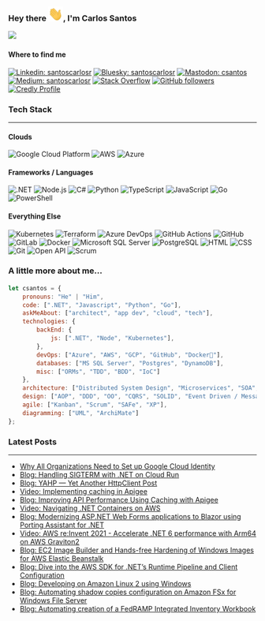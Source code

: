 ### Hey there <img src="https://raw.githubusercontent.com/ABSphreak/ABSphreak/master/gifs/Hi.gif" width="30px">, I'm Carlos Santos 

![](https://komarev.com/ghpvc/?username=csantos&style=for-the-badge&abbreviated=true)

#### Where to find me

[![Linkedin: santoscarlosr](https://img.shields.io/badge/-LinkedIn-blue?style=for-the-badge&logo=Linkedin&logoColor=white&link=https://www.linkedin.com/in/santoscarlosr/)](https://www.linkedin.com/in/santoscarlosr/)
[![Bluesky: santoscarlosr](https://img.shields.io/badge/-bluesky-0285FF?style=for-the-badge&logo=bluesky&logoColor=white&link=https://bsky.app/profile/santoscarlosr.bsky.social)](https://bsky.app/profile/santoscarlosr.bsky.social)
[![Mastodon: csantos](https://img.shields.io/badge/-Mastodon-blue?style=for-the-badge&logo=mastodon&logoColor=white&link=https://fosstodon.org/@csantos)](https://fosstodon.org/@csantos)
[![Medium: santoscarlosr](https://img.shields.io/badge/-medium-gray?style=for-the-badge&logo=medium&logoColor=white&labelColor=black&link=https://medium.com/@santoscarlosr)](https://medium.com/@santoscarlosr)
[![Stack Overflow](https://img.shields.io/stackexchange/stackoverflow/r/1225047?color=orange&label=Stack%20Overflow&logo=stackoverflow&style=for-the-badge&link=https://stackoverflow.com/users/1225047/carlos)](https://stackoverflow.com/users/1225047/carlos)
[![GitHub followers](https://img.shields.io/github/followers/csantos?label=GitHub&labelcolor=red&style=for-the-badge&link=https://github.com/csantos&logo=github)](https://github.com/csantos)
[![Credly Profile](https://img.shields.io/badge/-Credly%20Profile-FF6B00?logo=credly&style=for-the-badge&logoColor=white&link=https://www.credly.com/users/santoscarlosr)](https://www.credly.com/users/santoscarlosr)

### Tech Stack
---

#### Clouds
![Google Cloud Platform](https://img.shields.io/badge/-Google_Cloud_Platform-4285F4?style=for-the-badge&logo=google-cloud&logoColor=white)
![AWS](https://img.shields.io/badge/-Amazon%20Web%20Services-232F3E?style=for-the-badge&logo=amazonaws)
![Azure](https://img.shields.io/badge/-Azure-0078D4?style=for-the-badge&logo=microsoftazure)

#### Frameworks / Languages

![.NET](https://img.shields.io/badge/.NET-512BD4?style=for-the-badge&logo=dotnet)
![Node.js](https://img.shields.io/badge/-Node.js-43853d?style=for-the-badge&logo=Node.js&logoColor=white)
![C#](https://img.shields.io/badge/-C%23-512BD4?style=for-the-badge&logo=csharp&logoColor=white)
![Python](https://img.shields.io/badge/-Python-ffd343?style=for-the-badge&logo=python)
![TypeScript](https://img.shields.io/badge/-TypeScript-007ACC?style=for-the-badge&logo=typescript&logoColor=white)
![JavaScript](https://img.shields.io/badge/JavaScript-gray?style=for-the-badge&logo=javascript&logoColor=F7DF1E)
![Go](https://img.shields.io/badge/-Go-00ADD8?style=for-the-badge&logo=go&logoColor=white)
![PowerShell](https://img.shields.io/badge/PowerShell-5391FE?style=for-the-badge&logo=powershell&logoColor=white)

#### Everything Else

![Kubernetes](https://img.shields.io/badge/-Kubernetes-326CE5?style=for-the-badge&logo=kubernetes&logoColor=white)
![Terraform](https://img.shields.io/badge/-Terraform-844FBA?style=for-the-badge&logo=terraform&logoColor=white)
![Azure DevOps](https://img.shields.io/badge/-Azure%20DevOps-0078D7?style=for-the-badge&logo=azuredevops)
![GitHub Actions](https://img.shields.io/badge/-Github_Actions-2088FF?style=for-the-badge&logo=github-actions&logoColor=white)
![GitHub](https://img.shields.io/badge/-Github-181717?style=for-the-badge&logo=github&logoColor=white)
![GitLab](https://img.shields.io/badge/-GitLab-gray?style=for-the-badge&logo=gitlab)
![Docker](https://img.shields.io/badge/-Docker-46a2f1?style=for-the-badge&logo=docker&logoColor=white)
![Microsoft SQL Server](https://img.shields.io/badge/-SQL%20Server-CC2927?style=for-the-badge&logo=microsoftsqlserver)
![PostgreSQL](https://img.shields.io/badge/-PostgreSQL-4169E1?style=for-the-badge&logo=postgresql&logoColor=white)
![HTML](https://img.shields.io/badge/-HTML-E34F26?style=for-the-badge&logo=html5&logoColor=white)
![CSS](https://img.shields.io/badge/-CSS-1572B6?style=for-the-badge&logo=css3&logoColor=white)
![Git](https://img.shields.io/badge/-Git-F05032?style=for-the-badge&logo=git&logoColor=white)
![Open API](https://img.shields.io/badge/-Open%20API-6BA539?style=for-the-badge&logo=openapiinitiative&logoColor=white)
![Scrum](https://img.shields.io/badge/-Scrum-009FDA?style=for-the-badge&logo=scrumalliance&logoColor=white)

### A little more about me...

```javascript
let csantos = {
    pronouns: "He" | "Him",
    code: [".NET", "Javascript", "Python", "Go"],
    askMeAbout: ["architect", "app dev", "cloud", "tech"],
    technologies: {
        backEnd: {
            js: [".NET", "Node", "Kubernetes"],
        },
        devOps: ["Azure", "AWS", "GCP", "GitHub", "Docker🐳"],
        databases: ["MS SQL Server", "Postgres", "DynamoDB"],
        misc: ["ORMs", "TDD", "BDD", "IoC"]
    },
    architecture: ["Distributed System Design", "Microservices", "SOA", "REST / Hypermedia", "Serverless Architecture", "Single Page Applications", "N-Tier / Layered", "Hexogonal", "TOGAF"],
    design: ["AOP", "DDD", "OO", "CQRS", "SOLID", "Event Driven / Messaging"],
    agile: ["Kanban", "Scrum", "SAFe", "XP"],
    diagramming: ["UML", "ArchiMate"]
};
```

### Latest Posts
---

* [Why All Organizations Need to Set up Google Cloud Identity](https://architectsnotebook.com/why-all-organizations-need-to-set-up-google-cloud-identity-18cbf8ed80f6)
* [Blog: Handling SIGTERM with .NET on Cloud Run](https://architectsnotebook.com/handling-sigterm-with-net-on-cloud-run-87cc1f44e4c8)
* [Blog: YAHP — Yet Another HttpClient Post](https://architectsnotebook.com/yahp-yet-another-httpclient-post-53bd67748f8e)
* [Video: Implementing caching in Apigee](https://www.youtube.com/watch?v=8YuThVK5p34&list=PLIivdWyY5sqJCRHhuNgWXhISaBkGINFGp)
* [Blog: Improving API Performance Using Caching with Apigee](https://www.googlecloudcommunity.com/gc/Cloud-Product-Articles/Improving-API-Performance-Using-Caching-with-Apigee/ta-p/602826)
* [Video: Navigating .NET Containers on AWS](https://www.youtube.com/watch?v=AILmiVrkxRA)
* [Blog: Modernizing ASP.NET Web Forms applications to Blazor using Porting Assistant for .NET](https://aws.amazon.com/blogs/modernizing-with-aws/modernizing-asp-net-web-forms-to-blazor/)
* [Video: AWS re:Invent 2021 - Accelerate .NET 6 performance with Arm64 on AWS Graviton2](https://www.youtube.com/watch?v=iMlyZI9NhFw)
* [Blog: EC2 Image Builder and Hands-free Hardening of Windows Images for AWS Elastic Beanstalk](https://aws.amazon.com/blogs/devops/ec2-image-builder-for-windows-on-aws-elastic-beanstalk/)
* [Blog: Dive into the AWS SDK for .NET’s Runtime Pipeline and Client Configuration](https://aws.amazon.com/blogs/developer/dive-into-the-aws-sdk-for-dotnet-runtime-pipeline/)
* [Blog: Developing on Amazon Linux 2 using Windows](https://aws.amazon.com/blogs/developer/developing-on-amazon-linux-2-using-windows/)
* [Blog: Automating shadow copies configuration on Amazon FSx for Windows File Server](https://aws.amazon.com/blogs/storage/enabling-microsoft-shadow-copies-with-amazon-fsx-for-windows-file-server/)
* [Blog: Automating creation of a FedRAMP Integrated Inventory Workbook](https://aws.amazon.com/blogs/publicsector/automating-creation-fedramp-integrated-inventory-workbook/)
<!--
**csantos/csantos** is a ✨ _special_ ✨ repository because its `README.md` (this file) appears on your GitHub profile.
👋
Here are some ideas to get you started:

- 🔭 I’m currently working on ...
- 🌱 I’m currently learning ...
- 👯 I’m looking to collaborate on ...
- 🤔 I’m looking for help with ...
- 💬 Ask me about ...
- 📫 How to reach me: ...
- 😄 Pronouns: ...
- ⚡ Fun fact: ...

### Public Contributions

<details>
  <summary><b>✨ GitHub Stats</b></summary>
  <br />
![csantos' Stats](https://github-readme-stats.vercel.app/api?username=csantos&theme=vue-dark&show_icons=true&hide_border=true)
![csantos' Streak](https://github-readme-streak-stats.herokuapp.com/?user=csantos&theme=vue-dark&hide_border=true)
![csantos' Top Languages](https://github-readme-stats.vercel.app/api/top-langs/?username=csantos&theme=vue-dark&show_icons=true&hide_border=true&layout=compact)
![csantos' Activity](https://github-readme-activity-graph.vercel.app/graph?username=csantos&theme=react-dark&bg_color=20232a&hide_border=true)
</details>
-->
